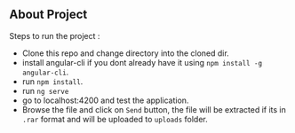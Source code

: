 ## About Project

Steps to run the project  :

- Clone this repo and change directory into the cloned dir.
- install angular-cli if you dont already have it using `npm install -g angular-cli`.
- run `npm install`.
- run `ng serve`
- go to localhost:4200 and test the application.
- Browse the file and click on `Send` button, the file will be extracted if its in `.rar` format and will be uploaded to `uploads` folder.
